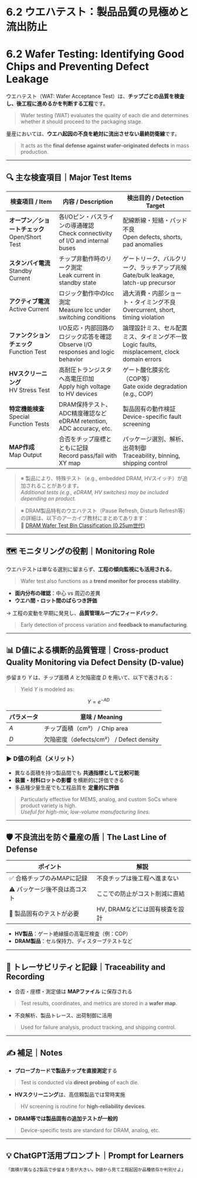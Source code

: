 # 6.2 ウエハテスト：製品品質の見極めと流出防止  
# 6.2 Wafer Testing: Identifying Good Chips and Preventing Defect Leakage

ウエハテスト（WAT: Wafer Acceptance Test）は、**チップごとの品質を検査し、後工程に進めるかを判断する工程**です。  
> Wafer testing (WAT) evaluates the quality of each die and determines whether it should proceed to the packaging stage.

量産においては、**ウエハ起因の不良を絶対に流出させない最終防衛線**です。  
> It acts as the **final defense against wafer-originated defects** in mass production.

---

## 🔍 主な検査項目｜Major Test Items

| 検査項目 / Item | 内容 / Description | 検出目的 / Detection Target |
|------------------|--------------------|-----------------------------|
| **オープン／ショートチェック**<br>Open/Short Test | 各I/Oピン・バスラインの導通確認<br>Check connectivity of I/O and internal buses | 配線断線・短絡・パッド不良<br>Open defects, shorts, pad anomalies |
| **スタンバイ電流**<br>Standby Current | チップ非動作時のリーク測定<br>Leak current in standby state | ゲートリーク、バルクリーク、ラッチアップ兆候<br>Gate/bulk leakage, latch-up precursor |
| **アクティブ電流**<br>Active Current | ロジック動作中のIcc測定<br>Measure Icc under switching conditions | 過大消費・内部ショート・タイミング不良<br>Overcurrent, short, timing violation |
| **ファンクションチェック**<br>Function Test | I/O反応・内部回路のロジック応答を確認<br>Observe I/O responses and logic behavior | 論理設計ミス、セル配置ミス、タイミング不一致<br>Logic faults, misplacement, clock domain errors |
| **HVスクリーニング**<br>HV Stress Test | 高耐圧トランジスタへ高電圧印加<br>Apply high voltage to HV devices | ゲート酸化膜劣化（COP等）<br>Gate oxide degradation (e.g., COP) |
| **特定機能検査**<br>Special Function Tests | DRAM保持テスト、ADC精度確認など<br>eDRAM retention, ADC accuracy, etc. | 製品固有の動作検証<br>Device-specific fault screening |
| **MAP作成**<br>Map Output | 合否をチップ座標とともに記録<br>Record pass/fail with XY map | パッケージ選別、解析、出荷制御<br>Traceability, binning, shipping control |

> ※ 製品により、特殊テスト（e.g., embedded DRAM, HVスイッチ）が追加されることがあります。  
> *Additional tests (e.g., eDRAM, HV switches) may be included depending on product.*

> ※ DRAM製品特有のウエハテスト（Pause Refresh, Disturb Refresh等）の詳細は、以下のアーカイブ教材にまとめてあります：  
> 📂 [DRAM Wafer Test Bin Classification (0.25µm世代)](https://samizo-aitl.github.io/Edusemi-Plus/archive/in1998/dram_wafer_test_binclass_0.25um.html)

---

## 🗺️ モニタリングの役割｜Monitoring Role

ウエハテストは単なる選別に留まらず、**工程の傾向監視にも活用される**。  
> Wafer test also functions as a **trend monitor for process stability**.

- **面内分布の確認**：中心 vs 周辺の差異  
- **ウエハ間・ロット間のばらつき評価**

→ 工程の変動を早期に発見し、**品質管理ループにフィードバック**。  
> Early detection of process variation and **feedback to manufacturing**.

---

## 📊 D値による横断的品質管理｜Cross-product Quality Monitoring via Defect Density (D-value)

歩留まり $Y$ は、チップ面積 $A$ と欠陥密度 $D$ を用いて、以下で表される：  
> Yield $Y$ is modeled as:

$$Y = e^{-AD}$$

| パラメータ | 意味 / Meaning |
|------------|----------------|
| $A$        | チップ面積（cm²） / Chip area |
| $D$        | 欠陥密度（defects/cm²） / Defect density |

### ▶ D値の利点（メリット）

- 異なる面積を持つ製品間でも **共通指標として比較可能**
- **装置・材料ロットの影響** を横断的に評価できる
- 多品種少量生産でも工程品質を **定量的に評価**

> Particularly effective for MEMS, analog, and custom SoCs where product variety is high.  
> *Useful for high-mix, low-volume manufacturing lines.*

---

## 🛡️ 不良流出を防ぐ量産の盾｜The Last Line of Defense

| ポイント | 解説 |
|----------|------|
| ✅ 合格チップのみMAPに記録 | 不良チップは後工程へ進まない |
| ⚠️ パッケージ後不良は高コスト | ここでの防止がコスト削減に直結 |
| 🧪 製品固有のテストが必要 | HV, DRAMなどには固有検査を設計 |

- **HV製品**：ゲート絶縁膜の高電圧検査（例：COP）  
- **DRAM製品**：セル保持力、ディスターブテストなど

---

## 🧾 トレーサビリティと記録｜Traceability and Recording

- 合否・座標・測定値は **MAPファイル** に保存される  
> Test results, coordinates, and metrics are stored in a **wafer map**.

- 不良解析、製品トレース、出荷制御に活用  
> Used for failure analysis, product tracking, and shipping control.

---

## ✍️ 補足｜Notes

- **プローブカードで製品チップを直接測定**する  
> Test is conducted via **direct probing** of each die.

- **HVスクリーニング**は、高信頼製品では常時実施  
> HV screening is routine for **high-reliability devices**.

- **DRAM等では製品固有の追加テストが一般的**  
> Device-specific tests are standard for DRAM, analog, etc.

---

## 💡 ChatGPT活用プロンプト｜Prompt for Learners

```markdown
「面積が異なる2製品で歩留まり差が大きい。D値から見て工程起因か品種依存か判別せよ」
